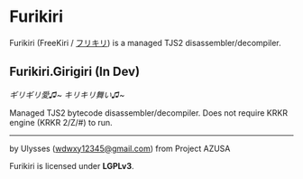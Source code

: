 # Furikiri

Furikiri (FreeKiri / [フリキリ](https://ja.wikipedia.org/wiki/%E3%83%95%E3%83%AA%E3%82%AF%E3%83%AA#OVA)) is a managed TJS2 disassembler/decompiler.

## Furikiri.Girigiri (In Dev)
*ギリギリ愛♫~ キリキリ舞い♫~*

Managed TJS2 bytecode disassembler/decompiler. Does not require KRKR engine (KRKR 2/Z/#) to run.

---

by Ulysses (wdwxy12345@gmail.com) from Project AZUSA 

Furikiri is licensed under **LGPLv3**.